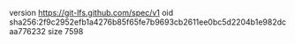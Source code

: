 version https://git-lfs.github.com/spec/v1
oid sha256:2f9c2952efb1a4276b85f65fe7b9693cb2611ee0bc5d2204b1e982dcaa776232
size 7598
